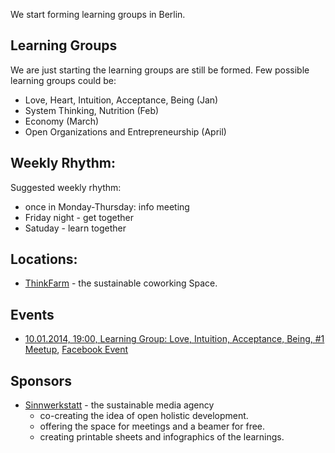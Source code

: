 We start forming learning groups in Berlin.


## Learning Groups

We are just starting the learning groups are still be formed. Few possible learning groups could be:

* Love, Heart, Intuition, Acceptance, Being (Jan)
* System Thinking, Nutrition (Feb)
* Economy (March)
* Open Organizations and Entrepreneurship (April)


## Weekly Rhythm:

Suggested weekly rhythm:

* once in Monday-Thursday: info meeting
* Friday night - get together
* Satuday - learn together


## Locations:

* [ThinkFarm](http://berlin.thinkfarm.de/) - the sustainable coworking Space.


## Events

* [10.01.2014, 19:00, Learning Group: Love, Intuition, Acceptance, Being, #1 Meetup](http://www.openom.eu/en/2014/01/learning-group-love-intuition-acceptance-being-1-meetup-10-01-2014-thinkfarm-berlin/), [Facebook Event](https://www.facebook.com/events/1445329859013869/)


## Sponsors

* [Sinnwerkstatt](https://www.sinnwerkstatt.com/) - the sustainable media agency
    * co-creating the idea of open holistic development.
    * offering the space for meetings and a beamer for free.
    * creating printable sheets and infographics of the learnings.
